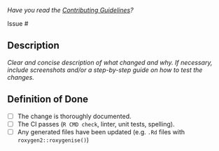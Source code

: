 *Have you read the [Contributing Guidelines](https://github.com/Appsilon/.github/blob/main/CONTRIBUTING.md)?*

Issue #

## Description
*Clear and concise description of what changed and why.
If necessary, include screenshots and/or a step-by-step guide on how to test the changes.*

## Definition of Done
- [ ] The change is thoroughly documented.
- [ ] The CI passes (`R CMD check`, linter, unit tests, spelling).
- [ ] Any generated files have been updated (e.g. `.Rd` files with `roxygen2::roxygenise()`)
